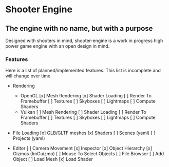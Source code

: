 # Shooter Engine
## The engine with no name, but with a purpose
Designed with shooters in mind, shooter-engine is a work in progress high power game engine with an open design in mind.

### Features

Here is a list of planned/implemented features. This list is incomplete and will change over time.

- Rendering
    -   OpenGL
        [x] Mesh Rendering
        [x] Shader Loading
        [ ] Render To Framebuffer
        [ ] Textures
        [ ] Skyboxes
        [ ] Lightmaps
        [ ] Compute Shaders
    -   Vulkan
        [ ] Mesh Rendering
        [ ] Shader Loading
        [ ] Render To Framebuffer
        [ ] Textures
        [ ] Skyboxes
        [ ] Lightmaps
        [ ] Compute Shaders

- File Loading
    [x] GLB/GLTF meshes
    [x] Shaders
    [ ] Scenes (yaml)
    [ ] Projects (yaml)

- Editor
    [ ] Camera Movement
    [x] Inspector
    [x] Object Hierarchy
    [x] Gizmos (ImGuizmo)
    [ ] Mouse To Select Objects
    [ ] File Browser
    [ ] Add Object
    [ ] Load Mesh
    [x] Load Shader
